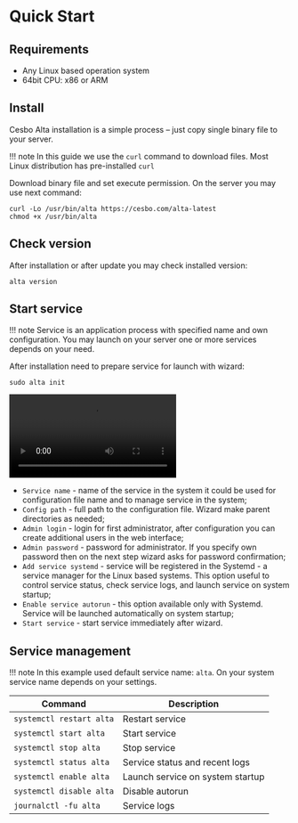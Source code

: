 # Quick Start

## Requirements

- Any Linux based operation system
- 64bit CPU: x86 or ARM

## Install

Cesbo Alta installation is a simple process – just copy single binary file to your server.

!!! note
    In this guide we use the `curl` command to download files.
    Most Linux distribution has pre-installed `curl`

Download binary file and set execute permission. On the server you may use next command:

```
curl -Lo /usr/bin/alta https://cesbo.com/alta-latest
chmod +x /usr/bin/alta
```

## Check version

After installation or after update you may check installed version:

```
alta version
```

## Start service

!!! note
    Service is an application process with specified name and own configuration.
    You may launch on your server one or more services depends on your need.

After installation need to prepare service for launch with wizard:

```
sudo alta init
```

<video controls>
    <source src="https://cdn.cesbo.com/alta/docs/video/alta-init.webm" type="video/webm" />
</video>

- `Service name` - name of the service in the system it could be used for configuration file name and to manage service in the system;
- `Config path` - full path to the configuration file. Wizard make parent directories as needed;
- `Admin login` - login for first administrator, after configuration you can create additional users in the web interface;
- `Admin password` - password for administrator. If you specify own password then on the next step wizard asks for password confirmation;
- `Add service systemd` - service will be registered in the Systemd - a service manager for the Linux based systems. This option useful to control service status, check service logs, and launch service on system startup;
- `Enable service autorun` - this option available only with Systemd. Service will be launched automatically on system startup;
- `Start service` - start service immediately after wizard.

## Service management

!!! note
    In this example used default service name: `alta`.
    On your system service name depends on your settings.

| Command | Description |
| --- | --- |
| `systemctl restart alta` | Restart service |
| `systemctl start alta` | Start service |
| `systemctl stop alta` | Stop service |
| `systemctl status alta` | Service status and recent logs |
| `systemctl enable alta` | Launch service on system startup |
| `systemctl disable alta` | Disable autorun |
| `journalctl -fu alta` | Service logs |
